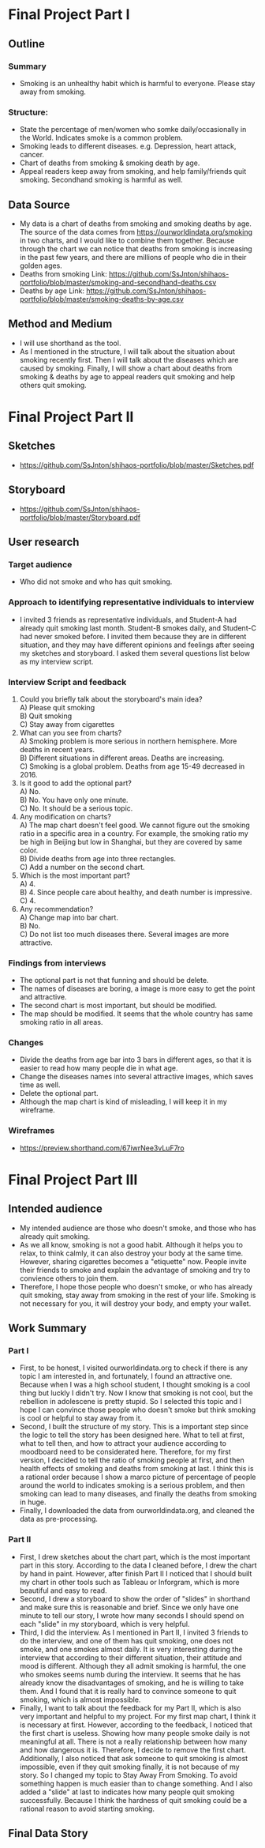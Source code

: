 # Final Project Part I

## Outline
### Summary
* Smoking is an unhealthy habit which is harmful to everyone. Please stay away from smoking.
### Structure:
* State the percentage of men/women who somke daily/occasionally in the World. Indicates smoke is a common problem.
* Smoking leads to different diseases. e.g. Depression, heart attack, cancer.
* Chart of deaths from smoking & smoking death by age.
* Appeal readers keep away from smoking, and help family/friends quit smoking. Secondhand smoking is harmful as well.

## Data Source
* My data is a chart of deaths from smoking and smoking deaths by age. The source of the data comes from  https://ourworldindata.org/smoking in two charts, and I would like to combine them together. Because through the chart we can notice that deaths from smoking is increasing in the past few years, and there are millions of people who die in their golden ages.
* Deaths from smoking Link: https://github.com/SsJnton/shihaos-portfolio/blob/master/smoking-and-secondhand-deaths.csv
* Deaths by age Link: https://github.com/SsJnton/shihaos-portfolio/blob/master/smoking-deaths-by-age.csv

## Method and Medium
* I will use shorthand as the tool.
* As I mentioned in the structure, I will talk about the situation about smoking recently first. Then I will talk about the diseases which are caused by smoking. Finally, I will show a chart about deaths from smoking & deaths by age to appeal readers quit smoking and help others quit smoking.


# Final Project Part II

## Sketches
* https://github.com/SsJnton/shihaos-portfolio/blob/master/Sketches.pdf

## Storyboard
* https://github.com/SsJnton/shihaos-portfolio/blob/master/Storyboard.pdf

## User research
### Target audience
* Who did not smoke and who has quit smoking.

### Approach to identifying representative individuals to interview
* I invited 3 friends as representative individuals, and Student-A had already quit smoking last month. Student-B smokes daily, and Student-C had never smoked before. I invited them because they are in different situation, and they may have different opinions and feelings after seeing my sketches and storyboard. I asked them several questions list below as my interview script.

### Interview Script and feedback
1. Could you briefly talk about the storyboard's main idea?<br/>
A) Please quit smoking<br/>
B) Quit smoking<br/>
C) Stay away from cigarettes<br/>
2. What can you see from charts?<br/>
A) Smoking problem is more serious in northern hemisphere. More deaths in recent years.<br/>
B) Different situations in different areas. Deaths are increasing.<br/>
C) Smoking is a global problem. Deaths from age 15-49 decreased in 2016.<br/>
3. Is it good to add the optional part?<br/>
A) No.<br/>
B) No. You have only one minute.<br/>
C) No. It should be a serious topic.<br/>
4. Any modification on charts?<br/>
A) The map chart doesn't feel good. We cannot figure out the smoking ratio in a specific area in a country. For example, the smoking ratio my be high in Beijing but low in Shanghai, but they are covered by same color.<br/>
B) Divide deaths from age into three rectangles.<br/>
C) Add a number on the second chart.<br/>
5. Which is the most important part?<br/>
A) 4.<br/>
B) 4. Since people care about healthy, and death number is impressive.<br/>
C) 4.<br/>
6. Any recommendation?<br/>
A) Change map into bar chart.<br/>
B) No.<br/>
C) Do not list too much diseases there. Several images are more attractive.<br/>

### Findings from interviews
* The optional part is not that funning and should be delete.
* The names of diseases are boring, a image is more easy to get the point and attractive.
* The second chart is most important, but should be modified.
* The map should be modified. It seems that the whole country has same smoking ratio in all areas.

### Changes
* Divide the deaths from age bar into 3 bars in different ages, so that it is easier to read how many people die in what age.
* Change the diseases names into several attractive images, which saves time as well.
* Delete the optional part. 
* Although the map chart is kind of misleading, I will keep it in my wireframe.

### Wireframes
* https://preview.shorthand.com/67iwrNee3vLuF7ro


# Final Project Part III

## Intended audience
* My intended audience are those who doesn't smoke, and those who has already quit smoking.
* As we all know, smoking is not a good habit. Although it helps you to relax, to think calmly, it can also destroy your body at the same time. However, sharing cigarettes becomes a "etiquette" now. People invite their friends to smoke and explain the advantage of smoking and try to convience others to join them. 
* Therefore, I hope those people who doesn't smoke, or who has already quit smoking, stay away from smoking in the rest of your life. Smoking is not necessary for you, it will destroy your body, and empty your wallet.

## Work Summary
### Part I
* First, to be honest, I visited ourworldindata.org to check if there is any topic I am interested in, and fortunately, I found an attractive one. Because when I was a high school student, I thought smoking is a cool thing but luckly I didn't try. Now I know that smoking is not cool, but the rebellion in adolescene is pretty stupid. So I selected this topic and I hope I can convince those people who doesn't smoke but think smoking is cool or helpful to stay away from it.
* Second, I built the structure of my story. This is a important step since the logic to tell the story has been designed here. What to tell at first, what to tell then, and how to attract your audience according to moodboard need to be considerated here. Therefore, for my first version, I decided to tell the ratio of smoking people at first, and then health effects of smoking and deaths from smoking at last. I think this is a rational order because I show a marco picture of percentage of people around the world to indicates smoking is a serious problem, and then smoking can lead to many diseases, and finally the deaths from smoking in huge. 
* Finally, I downloaded the data from ourworldindata.org, and cleaned the data as pre-processing.

### Part II
* First, I drew sketches about the chart part, which is the most important part in this story. According to the data I cleaned before, I drew the chart by hand in paint. However, after finish Part II I noticed that I should built my chart in other tools such as Tableau or Inforgram, which is more beautiful and easy to read.
* Second, I drew a storyboard to show the order of "slides" in shorthand and make sure this is reasonable and brief. Since we only have one minute to tell our story, I wrote how many seconds I should spend on each "slide" in my storyboard, which is very helpful.
* Third, I did the interview. As I mentioned in Part II, I invited 3 friends to do the interview, and one of them has quit smoking, one does not smoke, and one smokes almost daily. It is very interesting during the interview that according to their different situation, their attitude and mood is different. Although they all admit smoking is harmful, the one who smokes seems numb during the interview. It seems that he has already know the disadvantages of smoking, and he is willing to take them. And I found that it is really hard to convince someone to quit smoking, which is almost impossible.
* Finally, I want to talk about the feedback for my Part II, which is also very important and helpful to my project. For my first map chart, I think it is necessary at first. However, according to the feedback, I noticed that the first chart is useless. Showing how many people smoke daily is not meaningful at all. There is not a really relationship between how many and how dangerous it is. Therefore, I decide to remove the first chart. Additionally, I also noticed that ask someone to quit smoking is almost impossible, even if they quit smoking finally, it is not because of my story. So I changed my topic to Stay Away From Smoking. To avoid something happen is much easier than to change something. And I also added a "slide" at last to indicates how many people quit smoking successfully. Because I think the hardness of quit smoking could be a rational reason to avoid starting smoking.

## Final Data Story

